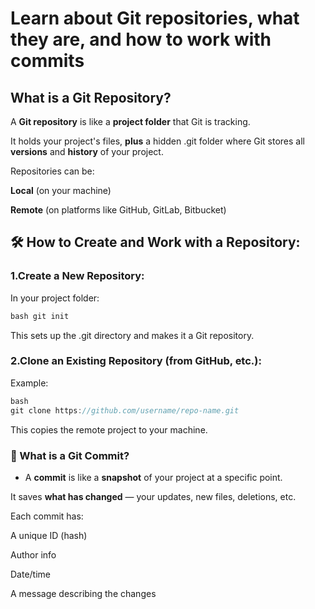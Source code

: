 # Learn about Git repositories, what they are, and how to work with commits
## What is a Git Repository?
A **Git repository** is like a **project folder** that Git is tracking.

It holds your project's files, **plus** a hidden .git folder where Git stores all **versions** and **history** of your project.

Repositories can be:

**Local** (on your machine)

**Remote** (on platforms like GitHub, GitLab, Bitbucket)

## 🛠️ How to Create and Work with a Repository:

### 1.Create a New Repository:
In your project folder:
```js
bash git init
```
This sets up the .git directory and makes it a Git repository.

### 2.Clone an Existing Repository (from GitHub, etc.):

Example:
```js
bash
git clone https://github.com/username/repo-name.git
```
This copies the remote project to your machine.

### 📝 What is a Git Commit?
*  A **commit** is like a **snapshot** of your project at a specific point.

It saves **what has changed** — your updates, new files, deletions, etc.

Each commit has:

A unique ID (hash)

Author info

Date/time

A message describing the changes


